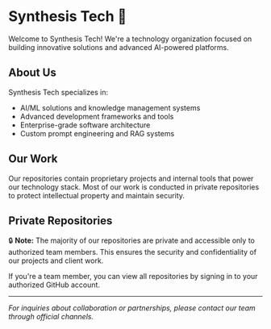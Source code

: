 # Synthesis Tech 🚀

Welcome to Synthesis Tech! We're a technology organization focused on building innovative solutions and advanced AI-powered platforms.

## About Us

Synthesis Tech specializes in:
- AI/ML solutions and knowledge management systems
- Advanced development frameworks and tools
- Enterprise-grade software architecture
- Custom prompt engineering and RAG systems

## Our Work

Our repositories contain proprietary projects and internal tools that power our technology stack. Most of our work is conducted in private repositories to protect intellectual property and maintain security.

## Private Repositories

🔒 **Note:** The majority of our repositories are private and accessible only to authorized team members. This ensures the security and confidentiality of our projects and client work.

If you're a team member, you can view all repositories by signing in to your authorized GitHub account.

---

*For inquiries about collaboration or partnerships, please contact our team through official channels.*
